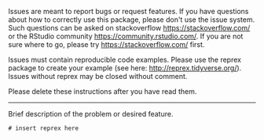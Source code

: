 Issues are meant to report bugs or request features. If you have questions about how to correctly use this package, please don't use the issue system. Such questions can be asked on stackoverflow https://stackoverflow.com/ or the RStudio community https://community.rstudio.com/. If you are not sure where to go, please try https://stackoverflow.com/ first.

Issues must contain reproducible code examples. Please use the reprex package to create your example (see here: http://reprex.tidyverse.org/). Issues without reprex may be closed without comment.

Please delete these instructions after you have read them.

------

Brief description of the problem or desired feature.

```{r}
# insert reprex here
```